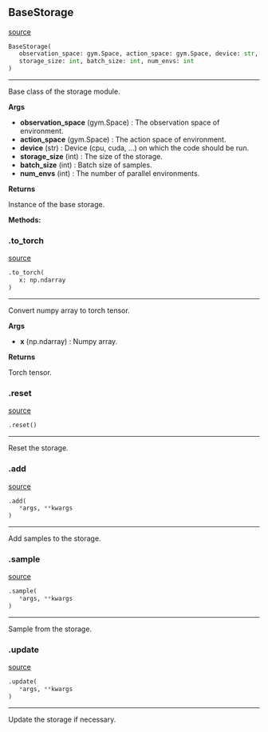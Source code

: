 #


## BaseStorage
[source](https://github.com/RLE-Foundation/rllte/blob/main/rllte/common/prototype/base_storage.py/#L36)
```python 
BaseStorage(
   observation_space: gym.Space, action_space: gym.Space, device: str,
   storage_size: int, batch_size: int, num_envs: int
)
```


---
Base class of the storage module.


**Args**

* **observation_space** (gym.Space) : The observation space of environment.
* **action_space** (gym.Space) : The action space of environment.
* **device** (str) : Device (cpu, cuda, ...) on which the code should be run.
* **storage_size** (int) : The size of the storage.
* **batch_size** (int) : Batch size of samples.
* **num_envs** (int) : The number of parallel environments.


**Returns**

Instance of the base storage.


**Methods:**


### .to_torch
[source](https://github.com/RLE-Foundation/rllte/blob/main/rllte/common/prototype/base_storage.py/#L74)
```python
.to_torch(
   x: np.ndarray
)
```

---
Convert numpy array to torch tensor.


**Args**

* **x** (np.ndarray) : Numpy array.


**Returns**

Torch tensor.

### .reset
[source](https://github.com/RLE-Foundation/rllte/blob/main/rllte/common/prototype/base_storage.py/#L86)
```python
.reset()
```

---
Reset the storage.

### .add
[source](https://github.com/RLE-Foundation/rllte/blob/main/rllte/common/prototype/base_storage.py/#L92)
```python
.add(
   *args, **kwargs
)
```

---
Add samples to the storage.

### .sample
[source](https://github.com/RLE-Foundation/rllte/blob/main/rllte/common/prototype/base_storage.py/#L96)
```python
.sample(
   *args, **kwargs
)
```

---
Sample from the storage.

### .update
[source](https://github.com/RLE-Foundation/rllte/blob/main/rllte/common/prototype/base_storage.py/#L100)
```python
.update(
   *args, **kwargs
)
```

---
Update the storage if necessary.
